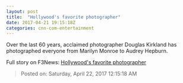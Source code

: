 ```yaml
---
layout: post
title:  "Hollywood's favorite photographer"
date: 2017-04-21 19:15:18Z
categories: cnn-com-entertainment
---
```


Over the last 60 years, acclaimed photographer Douglas Kirkland has photographed everyone from Marilyn Monroe to Audrey Hepburn.


Full story on F3News: [Hollywood's favorite photographer](http://www.f3nws.com/n/zn3FhE)

> Posted on: Saturday, April 22, 2017 12:15:18 AM
